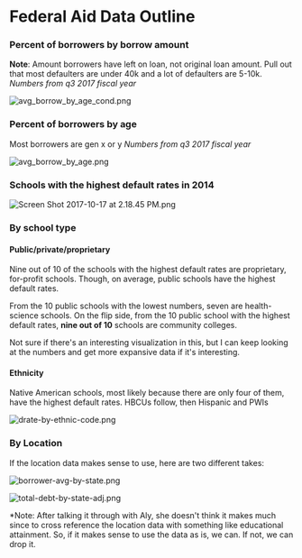 # Federal Aid Data Outline

### Percent of borrowers by borrow amount
**Note**: Amount borrowers have left on loan, not original loan amount. Pull out that most defaulters are under 40k and a lot of defaulters are 5-10k.
_Numbers from q3 2017 fiscal year_

![avg_borrow_by_age_cond.png](https://github.com/nprapps/federal-aid-data/blob/master/exports/img/avg_borrow_by_age_cond.png?raw=true)

### Percent of borrowers by age
Most borrowers are gen x or y
_Numbers from q3 2017 fiscal year_

![avg_borrow_by_age.png](https://github.com/nprapps/federal-aid-data/blob/master/exports/img/avg_borrow_by_age.png?raw=true)

### Schools with the highest default rates in 2014

![Screen Shot 2017-10-17 at 2.18.45 PM.png](https://github.com/nprapps/federal-aid-data/blob/master/exports/img/highest-default-rates.png?raw=true)

### By school type
#### Public/private/proprietary
Nine out of 10 of the schools with the highest default rates are proprietary, for-profit schools. Though, on average, public schools have the highest default rates.

From the 10 public schools with the lowest numbers, seven are health-science schools. On the flip side, from the 10 public school with the highest default rates, **nine out of 10** schools are community colleges.

Not sure if there's an interesting visualization in this, but I can keep looking at the numbers and get more expansive data if it's interesting.

#### Ethnicity
Native American schools, most likely because there are only four of them, have the highest default rates. HBCUs follow, then Hispanic and PWIs

![drate-by-ethnic-code.png](https://github.com/nprapps/federal-aid-data/blob/master/exports/img/drate-by-ethnic-code.png?raw=true)

### By Location
If the location data makes sense to use, here are two different takes:

![borrower-avg-by-state.png](https://github.com/nprapps/federal-aid-data/blob/master/exports/img/borrower-avg-by-state.png?raw=true)

![total-debt-by-state-adj.png](https://github.com/nprapps/federal-aid-data/blob/master/exports/img/total-debt-by-state-adj.png?raw=true)

*Note: After talking it through with Aly, she doesn't think it makes much since to cross reference the location data with something like educational attainment. So, if it makes sense to use the data as is, we can. If not, we can drop it.
